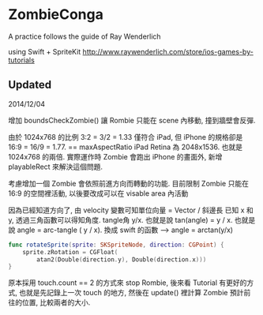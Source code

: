 ZombieConga
===========
A practice follows the guide of Ray Wenderlich

using Swift + SpriteKit
http://www.raywenderlich.com/store/ios-games-by-tutorials

Updated 
----------------

2014/12/04 

增加 boundsCheckZombie() 讓 Rombie 只能在 scene 內移動, 撞到牆壁會反彈.

由於 1024x768 的比例 3:2 = 3/2 = 1.33 僅符合 iPad, 
但 iPhone 的規格卻是 16:9 = 16/9 = 1.77. == maxAspectRatio
iPad Retina 為 2048x1536. 也就是 1024x768 的兩倍. 
實際運作時 Zombie 會跑出 iPhone 的畫面外, 
新增 playableRect 來解決這個問題.

考慮增加一個 Zombie 會依照前進方向而轉動的功能.
目前限制 Zombie 只能在 16:9 的空間裡活動, 以後要改成可以在 visable area 內活動

因為已經知道方向了, 由 velocity 變數可知單位向量 = Vector / 斜邊長
已知 x 和 y, 透過三角函數可以得知角度. tangle角 y/x.
也就是說 tan(angle) = y / x.
也就是說 angle = arc-tangle ( y / x).
換成 swift 的函數 --> angle = arctan(y/x)

```swift
func rotateSprite(sprite: SKSpriteNode, direction: CGPoint) { 
    sprite.zRotation = CGFloat(
        atan2(Double(direction.y), Double(direction.x))) 
}
```
原本採用 touch.count == 2 的方式來 stop Rombie, 
後來看 Tutorial 有更好的方式, 也就是先記錄上一次 touch 的地方, 
然後在 update() 裡計算 Zombie 預計前往的位置, 比較兩者的大小.





